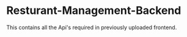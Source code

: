 # Resturant-Management-Backend
This contains all the Api's required in previously uploaded frontend.
